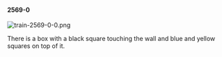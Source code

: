 #### 2569-0
![train-2569-0-0.png](https://github.com/lil-lab/nlvr/raw/master/nlvr/train/images/38/train-2569-0-0.png "train-2569-0-0.png")

There is a box with a black square touching the wall and blue and yellow squares on top of it.